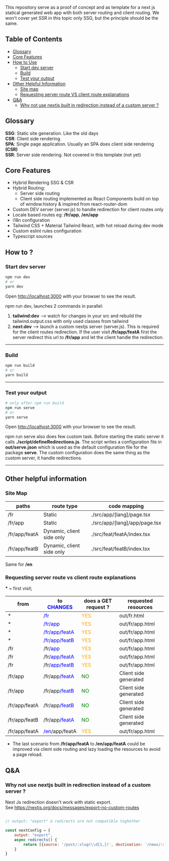 This repository serve as a proof of concept and as template for a next js statical generated web app with both server
routing and client routing.
We won't cover yet SSR in this topic only SSG, but the principle should be the same.


## Table of Contents
- [Glossary](#glossary)
- [Core Features](#core-features)
- [How to Use](#how-to-use)
  - [Start dev server](#start-dev-server)
  - [Build](#build)
  - [Test your output](#test-your-output)
- [Other Helpful Information](#other-helpful-information)
  - [Site map](#site-map)
  - [Requesting server route VS client route explanations](#requesting-server-route-vs-client-route-explanations)
- [Q&A](#qa)
    - [Why not use nextjs built in redirection instead of a custom server ?](#why-not-use-nextjs-built-in-redirection-instead-of-a-custom-server-)



## Glossary

**SSG**: Static site generation. Like the old days <br/>
**CSR**: Client side rendering. <br/>
**SPA**: Single page application. Usually an SPA does client side rendering **(CSR)** <br/>
**SSR**: Server side rendering. Not covered in this template (not yet)

## Core Features

- Hybrid Rendering SSG & CSR
- Hybrid Routing:
    - Server side routing
    - Client side routing implemented as React Components build on top of window.history & inspired from
      react-router-dom
- Custom DEV server (server.js) to handle redirection for client routes only
- Locale based routes eg: **/fr/app**, **/en/app**
- i18n configuration
- Tailwind CSS + Material Tailwind React, with hot reload during dev mode
- Custom eslint rules configuration
- Typescript sources

## How to ?

### Start dev server

```bash
npm run dev
# or
yarn dev
```

Open [http://localhost:3000](http://localhost:3000) with your browser to see the result.

npm run dev, launches 2 commands in parallel:

1) **tailwind:dev** --> watch for changes in your src and rebuild the tailwind.output.css with only used classes from
   tailwind
2) **next:dev** -->  launch a custom nextjs server (server.js). This is required for the client routes redirection. If
   the user visit **/fr/app/featA** first the server redirect this url to **/fr/app** and let the client handle the
   redirection.

___

### Build

```bash
npm run build
# or
yarn build
```

___

### Test your output

```bash
# only after npm run build
npm run serve
# or
yarn serve
```

Open [http://localhost:3000](http://localhost:3000) with your browser to see the result.

npm run serve also does few custom task. Before starting the static server it calls **./script/defineRedirections.js**.
The script writes a configuration file in **out/serve.json** which is used as the default configuration file for the
package **serve**. The custom configuration does the same thing as the custom server, it handle redirections.
___

## Other helpful information

### Site Map

| paths         | route type                | code mapping                   |
|---------------|---------------------------|--------------------------------|
| /fr           | Static                    | ./src/app/[lang]/page.tsx      |
| /fr/app       | Static                    | ./src/app/[lang]/app/page.tsx  |
| /fr/app/featA | Dynamic, client side only | ./src/feat/featA/index.tsx |
| /fr/app/featB | Dynamic, client side only | ./src/feat/featB/index.tsx |

Same for <strong>/en</strong>

### Requesting server route vs client route explanations

<strong>*</strong> = first visit;


| from          | to <br/> <span style="color:blue">CHANGES</span> | does a GET request ?                  | requested  resources  |
|---------------|--------------------------------------------------|---------------------------------------|-----------------------|
| *             | <span style="color:blue">/fr</span>              | <span style="color:orange">YES</span> | out/fr.html           |
| *             | <span style="color:blue">/fr/app</span>          | <span style="color:orange">YES</span> | out/fr/app.html       |
| *             | <span style="color:blue">/fr/app/featA</span>    | <span style="color:orange">YES</span> | out/fr/app.html       |
| *             | <span style="color:blue">/fr/app/featB</span>    | <span style="color:orange">YES</span> | out/fr/app.html       |
| /fr           | /fr<span style="color:blue">/app</span>          | <span style="color:orange">YES</span> | out/fr/app.html       |
| /fr           | /fr<span style="color:blue">/app/featA</span>    | <span style="color:orange">YES</span> | out/fr/app.html       |
| /fr           | /fr<span style="color:blue">/app/featB</span>    | <span style="color:orange">YES</span> | out/fr/app.html       |
| /fr/app       | /fr/app<span style="color:blue">/featA</span>    | <span style="color:green">NO</span>   | Client side generated |
| /fr/app       | /fr/app<span style="color:blue">/featB</span>    | <span style="color:green">NO</span>   | Client side generated |
| /fr/app/featA | /fr/app<span style="color:blue">/featB</span>    | <span style="color:green">NO</span>   | Client side generated |
| /fr/app/featB | /fr/app<span style="color:blue">/featA</span>    | <span style="color:green">NO</span>   | Client side generated |
| /fr/app/featA | <span style="color:blue">/en</span>/app/featA    | <span style="color:orange">YES</span> | out/fr/app.html       |

* The last scenario from **/fr/app/featA** to **/en/app/featA** could be improved via client side routing and lazy
  loading the resources to avoid a page reload. 


## Q&A

### Why not use nextjs built in redirection instead of a custom server ?

Next Js redirection doesn't work with static export.  
See https://nextjs.org/docs/messages/export-no-custom-routes
```js

// output: "export" & redirects are not compatible toghether

const nextConfig = {
    output: "export",
    async redirects() {
        return [{source: '/post/:slug(\\d{1,})', destination: '/news/:slug'}],
    }
}
```
